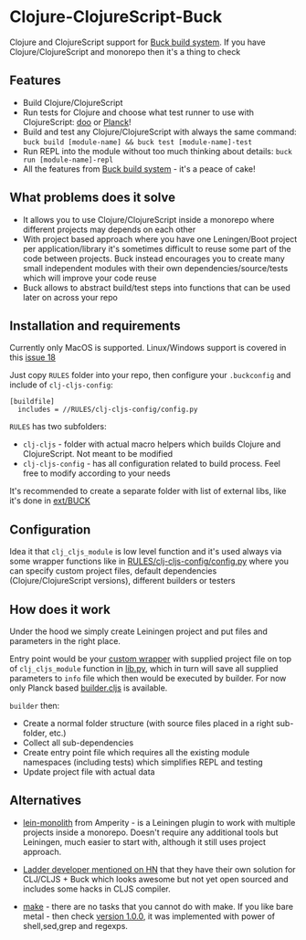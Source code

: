 # Clojure-ClojureScript-Buck

Clojure and ClojureScript support for [Buck build system](https://buckbuild.com). If you have Clojure/ClojureScript and monorepo then it's a thing to check

## Features

- Build Clojure/ClojureScript
- Run tests for Clojure and choose what test runner to use with ClojureScript: [doo](https://github.com/bensu/doo) or [Planck](http://planck-repl.org/testing.html)!
- Build and test any Clojure/ClojureScript with always the same command: `buck build [module-name] && buck test [module-name]-test`
- Run REPL into the module without too much thinking about details: `buck run [module-name]-repl`
- All the features from [Buck build system](https://buckbuild.com) - it's a peace of cake!

## What problems does it solve

- It allows you to use Clojure/ClojureScript inside a monorepo where different projects may depends on each other
- With project based approach where you have one Leningen/Boot project per application/library it's sometimes difficult to reuse some part of the code between projects. Buck instead encourages you to create many small independent modules with their own dependencies/source/tests which will improve your code reuse
- Buck allows to abstract build/test steps into functions that can be used later on across your repo

## Installation and requirements

Currently only MacOS is supported. Linux/Windows support is covered in this [issue 18](https://github.com/artemyarulin/clojure-clojurescript-buck/issues/18)

Just copy `RULES` folder into your repo, then configure your `.buckconfig` and include of `clj-cljs-config`:

```
[buildfile]
  includes = //RULES/clj-cljs-config/config.py
```

`RULES` has two subfolders:
- `clj-cljs` - folder with actual macro helpers which builds Clojure and ClojureScript. Not meant to be modified
- `clj-cljs-config` - has all configuration related to build process. Feel free to modify according to your needs

It's recommended to create a separate folder with list of external libs, like it's done in [ext/BUCK](ext/BUCK)

## Configuration

Idea it that `clj_cljs_module` is low level function and it's used always via some wrapper functions like in [RULES/clj-cljs-config/config.py](RULES/clj-cljs-config/config.py) where you can specify custom project files, default dependencies (Clojure/ClojureScript versions), different builders or testers

## How does it work

Under the hood we simply create Leiningen project and put files and parameters in the right place.

Entry point would be your [custom wrapper](RULES/clj-cljs-config/config.py) with supplied project file on top of `clj_cljs_module` function in [lib.py](RULES/clj-cljs/lib.py), which in turn will save all supplied parameters to `info` file which then would be executed by builder. For now only Planck based [builder.cljs](RULES/clj-cljs/build.cljs) is available.

`builder` then:
- Create a normal folder structure (with source files placed in a right sub-folder, etc.)
- Collect all sub-dependencies
- Create entry point file which requires all the existing module namespaces (including tests) which simplifies REPL and testing
- Update project file with actual data

## Alternatives

- [lein-monolith](https://github.com/amperity/lein-monolith) from Amperity - is a Leiningen plugin to work with multiple projects inside a monorepo. Doesn't require any additional tools but Leiningen, much easier to start with, although it still uses project approach.

- [Ladder developer mentioned on HN](https://news.ycombinator.com/item?id=11507975) that they have their own solution for CLJ/CLJS + Buck which looks awesome but not yet open sourced and includes some hacks in CLJS compiler.

- [make](https://www.gnu.org/software/make/) - there are no tasks that you cannot do with make. If you like bare metal - then check [version 1.0.0](https://github.com/artemyarulin/clojure-clojurescript-buck/tree/1.0.0), it was implemented with power of shell,sed,grep and regexps.
